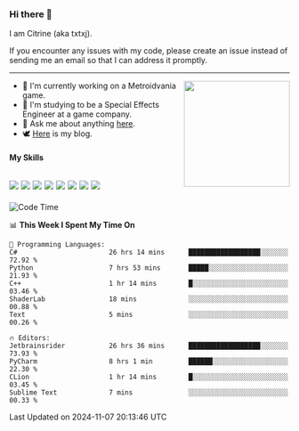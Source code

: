 ### Hi there 👋

I am Citrine (aka txtxj).

If you encounter any issues with my code, please create an issue instead of sending me an email so that I can address it promptly.

---

<img align="right" height="190" src="http://github-profile-summary-cards.vercel.app/api/cards/stats?username=txtxj&theme=vue">

- 🌱 I'm currently working on a Metroidvania game.
- 📖 I'm studying to be a Special Effects Engineer at a game company.
- 💬 Ask me about anything [here](https://github.com/txtxj/txtxj/issues).
- 🕊️ [Here](https://txtxj.top) is my blog.

#### My Skills

![](https://img.shields.io/badge/Unity-000000?logo=unity&logoColor=fff)
![](https://img.shields.io/badge/C%23-239120?logo=csharp&logoColor=fff)
![](https://img.shields.io/badge/Python-3e74a2?logo=python&logoColor=fff)
![](https://img.shields.io/badge/C++-65318e?logo=cplusplus&logoColor=fff)
![](https://img.shields.io/badge/C-5654a2?logo=c&logoColor=fff)
![](https://img.shields.io/badge/Vue-4FC08D?logo=vuedotjs&logoColor=fff)
![](https://img.shields.io/badge/Blender-f5792a?logo=blender&logoColor=fff)
![](https://img.shields.io/badge/MS%20SQL-cc2927?logo=microsoftsqlserver&logoColor=fff)
---

<!--START_SECTION:waka-->
![Code Time](http://img.shields.io/badge/Code%20Time-2%2C221%20hrs%205%20mins-blue)

📊 **This Week I Spent My Time On** 

```text
💬 Programming Languages: 
C#                       26 hrs 14 mins      ██████████████████░░░░░░░   72.92 % 
Python                   7 hrs 53 mins       █████░░░░░░░░░░░░░░░░░░░░   21.93 % 
C++                      1 hr 14 mins        █░░░░░░░░░░░░░░░░░░░░░░░░   03.46 % 
ShaderLab                18 mins             ░░░░░░░░░░░░░░░░░░░░░░░░░   00.88 % 
Text                     5 mins              ░░░░░░░░░░░░░░░░░░░░░░░░░   00.26 % 

🔥 Editors: 
Jetbrainsrider           26 hrs 36 mins      ██████████████████░░░░░░░   73.93 % 
PyCharm                  8 hrs 1 min         ██████░░░░░░░░░░░░░░░░░░░   22.30 % 
CLion                    1 hr 14 mins        █░░░░░░░░░░░░░░░░░░░░░░░░   03.45 % 
Sublime Text             7 mins              ░░░░░░░░░░░░░░░░░░░░░░░░░   00.33 % 
```


 Last Updated on 2024-11-07 20:13:46 UTC
<!--END_SECTION:waka-->
